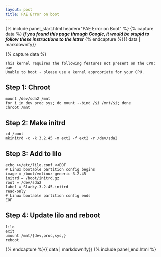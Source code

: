 ```yaml
---
layout: post
title: PAE Error on boot
---
```


{% include panel_start.html header="PAE Error on Boot" %}
{% capture data %}
***If you found this page through Google, it would be stupid to follow these instructions to the letter***
{% endcapture %}{{ data | markdownify}}

{% capture data %}
```
This kernel requires the following features not present on the CPU:
pae
Unable to boot - please use a kernel appropriate for your CPU.
```

## Step 1: Chroot
```
mount /dev/sda2 /mnt
for i in dev proc sys; do mount --bind /$i /mnt/$i; done
chroot /mnt
```

## Step 2: Make initrd
```
cd /boot
mkinitrd -c -k 3.2.45 -m ext2 -f ext2 -r /dev/sda2
```

## Step 3: Add to lilo
```
echo >>/etc/lilo.conf <<EOF
# Linux bootable partition config begins
image = /boot/vmlinuz-generic-3.2.45
initrd = /boot/initrd.gz
root = /dev/sda2
label = Slacky-3.2.45-initrd
read-only
# Linux bootable partition config ends
EOF
```

## Step 4: Update lilo and reboot
```
lilo
exit
umount /mnt/{dev,proc,sys,}
reboot
```

{% endcapture %}{{ data | markdownify}}
{% include panel_end.html %}
